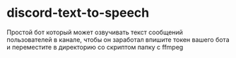 # discord-text-to-speech
Простой бот который может озвучивать текст сообщений пользователей в канале, чтобы он заработал впишите токен вашего бота и переместите в директорию со скриптом папку с ffmpeg
